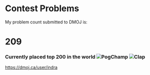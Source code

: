 # Contest Problems
  
My problem count submitted to DMOJ is:
# 209
### Currently placed top 200 in the world  ![PogChamp](https://cdn.frankerfacez.com/emoticon/293330/1) ![Clap](https://cdn.betterttv.net/emote/55b6f480e66682f576dd94f5/1x)
https://dmoj.ca/user/indra <br />
